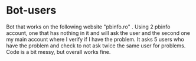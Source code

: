 # Bot-users
Bot that works on the following website "pbinfo.ro" .
Using 2 pbinfo account, one that has nothing in it and will ask the user and the second one my main account where I verify if I have the problem.
It asks 5 users who have the problem and check to not ask twice the same user for problems.
Code is a bit messy, but  overall works fine. 
